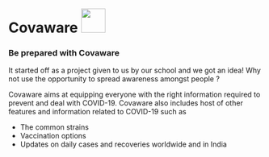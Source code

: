 #  Covaware <img src="https://covaware.pythonanywhere.com/static//img/covaware_icon_transparent.png" width="48"> 
### Be prepared with Covaware

It started off as a project given to us by our school and we got an idea! Why not use the opportunity to spread awareness amongst people ? 

Covaware aims at equipping everyone with the right information required to prevent and deal with COVID-19. Covaware also includes host of other features and information related to COVID-19 such as
- The common strains
- Vaccination options
- Updates on daily cases and recoveries worldwide and in India
